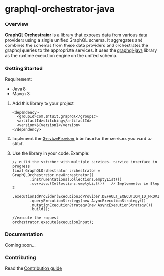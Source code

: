 # graphql-orchestrator-java

### Overview

**GraphQL Orchestrator** is a library that exposes data from various data providers using a single unified GraphQL schema.
It aggregates and combines the schemas from these data providers and orchestrates the graphql queries to the appropriate services.
It uses the [graphql-java](https://github.com/graphql-java/graphql-java) library as the runtime execution engine on the unified schema.

### Getting Started

Requirement:
* Java 8
* Maven 3

1.  Add this library to your project  
    ```
    <dependency>
      <groupId>com.intuit.graphql</groupId>
      <artifactId>stitching</artifactId>
      <version>${version}</version>
    </dependency>
    
2.  Implement the [ServiceProvider](https://github.intuit.com/data-orchestration/stitching/blob/master/src/main/java/com/intuit/graphql/stitching/ServiceProvider.java) interface for the services you want to stitch.
    
3.  Use the library in your code.  Example:
    ```
    // Build the stitcher with multiple services. Service interface in progress
    final GraphQLOrchestrator orchestrator = GraphQLOrchestrator.newOrchestrator()
            .instrumentations(Collections.emptyList())
            .services(Collections.emptyList())   // Implemented in Step 2
            .executionIdProvider(ExecutionIdProvider.DEFAULT_EXECUTION_ID_PROVIDER)
            .queryExecutionStrategy(new AsyncExecutionStrategy())
            .mutationExecutionStrategy(new AsyncExecutionStrategy())
            .build();
            
    //execute the request
    orchestrator.execute(executionInput);      
    
    ```

### Documentation

Coming soon...

### Contributing

Read the [Contribution guide](./.github/CONTRIBUTING.md)

